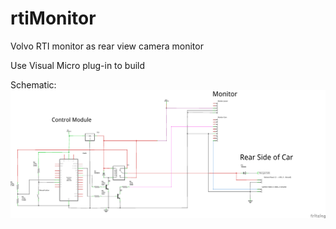# rtiMonitor
Volvo RTI monitor as rear view camera monitor

Use Visual Micro plug-in to build

Schematic:
![Schematic](Camera_schem.png)
